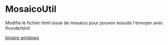 # MosaicoUtil

Modifie le fichier html issue de mosaico pour pouvoir ensuite l'envoyer avec thunderbird

[binaire windows](https://github.com/bbmt-bbmt/MosaicoUtil/raw/master/binary/MosaicoUtil-win32b-v0.3.exe)